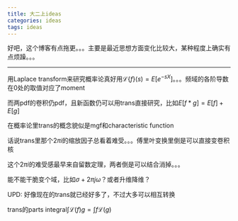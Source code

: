 ```yaml
---
title: 大二上ideas
categories: ideas
tags: ideas
---
```


好吧，这个博客有点拖更。。。主要是最近思想方面变化比较大，某种程度上确实有点烦躁。。。

---

用Laplace transform来研究概率论真好用$\mathcal{L}\{f\}(s)=E[e^{-sX}]$。。。频域的各阶导数在0处的取值对应了moment

而两pdf的卷积仍pdf，且新函数仍可以用trans直接研究，比如$E[f*g]=E[f]+E[g]$

在概率论里trans的概念貌似是mgf和characteristic function

话说trans里那个$2\pi i$的缩放因子总看着难受。。。傅里叶变换里倒是可以直接变卷积核

这个$2\pi i$的难受感最早来自留数定理，两者倒是可以结合消掉。。。

能不能干脆变个域，比如$\sigma+2\pi j\omega$？或者升维降维？

UPD: 好像现在的trans就已经好多了，不过大多可以相互转换

trans的parts integral$\int\mathcal{L}(f)g=\int f\mathcal{L}(g)$

